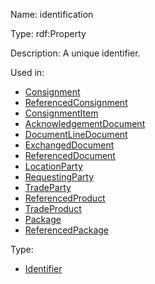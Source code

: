 Name: identification

Type: rdf:Property

Description: A unique identifier.

Used in:

- [Consignment](./Consignment)
- [ReferencedConsignment](./ReferencedConsignment)
- [ConsignmentItem](./ConsignmentItem)
- [AcknowledgementDocument](./AcknowledgementDocument)
- [DocumentLineDocument](./DocumentLineDocument)
- [ExchangedDocument](./ExchangedDocument)
- [ReferencedDocument](./ReferencedDocument)
- [LocationParty](./LocationParty)
- [RequestingParty](./RequestingParty)
- [TradeParty](./TradeParty)
- [ReferencedProduct](./ReferencedProduct)
- [TradeProduct](./TradeProduct)
- [Package](./Package)
- [ReferencedPackage](./ReferencedPackage)

Type:

- [Identifier](./Identifier)
